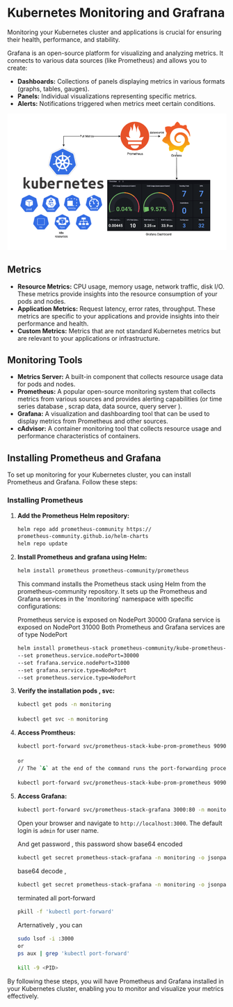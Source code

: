 # Kubernetes Monitoring and Grafrana 

Monitoring your Kubernetes cluster and applications is crucial for ensuring their health, performance, and stability. 

Grafana is an open-source platform for visualizing and analyzing metrics. It connects to various data sources (like Prometheus) and allows you to create:

* **Dashboards:** Collections of panels displaying metrics in various formats (graphs, tables, gauges).
* **Panels:** Individual visualizations representing specific metrics.
* **Alerts:** Notifications triggered when metrics meet certain conditions.

<kbd>![image](/img/prometheus%20_vs_grafrana.png)</kbd>


## Metrics

* **Resource Metrics:**  CPU usage, memory usage, network traffic, disk I/O. These metrics provide insights into the resource consumption of your pods and nodes.
* **Application Metrics:** Request latency, error rates, throughput. These metrics are specific to your applications and provide insights into their performance and health.
* **Custom Metrics:**  Metrics that are not standard Kubernetes metrics but are relevant to your applications or infrastructure.

## Monitoring Tools

* **Metrics Server:**  A built-in component that collects resource usage data for pods and nodes.
* **Prometheus:** A popular open-source monitoring system that collects metrics from various sources and provides alerting capabilities  (or time series database , scrap data, data source, query server ).
* **Grafana:**  A visualization and dashboarding tool that can be used to display metrics from Prometheus and other sources.
* **cAdvisor:**  A container monitoring tool that collects resource usage and performance characteristics of containers.

## Installing Prometheus and Grafana

To set up monitoring for your Kubernetes cluster, you can install Prometheus and Grafana. Follow these steps:

### Installing Prometheus

1. **Add the Prometheus Helm repository:**
    ```sh
    helm repo add prometheus-community https://
    prometheus-community.github.io/helm-charts
    helm repo update
    ```

2. **Install Prometheus and grafana using Helm:**
    ```sh
    helm install prometheus prometheus-community/prometheus
    ```
    This command installs the Prometheus stack using Helm from the prometheus-community repository. It sets up the Prometheus and Grafana services in the 'monitoring' namespace with specific configurations:

    Prometheus service is exposed on NodePort 30000
    Grafana service is exposed on NodePort 31000
    Both Prometheus and Grafana services are of type NodePort
    
    ```sh
    helm install prometheus-stack prometheus-community/kube-prometheus-stack --namespace monitoring 
    --set prometheus.service.nodePort=30000 
    --set frafana.service.nodePort=31000 
    --set grafana.service.type=NodePort 
    --set prometheus.service.type=NodePort 
    ```

3. **Verify the installation pods , svc:**
    ```sh
    kubectl get pods -n monitoring
    
    kubectl get svc -n monitoring
    ```
4. **Access Promtheus:**
    ```sh
    kubectl port-forward svc/prometheus-stack-kube-prom-prometheus 9090:9090 -n monitoring

    or 
    // The `&` at the end of the command runs the port-forwarding process in the background.

    kubectl port-forward svc/prometheus-stack-kube-prom-prometheus 9090:9090 -n monitoring &

    ```

4. **Access Grafana:**
    ```sh
    kubectl port-forward svc/prometheus-stack-grafana 3000:80 -n monitoring &
    ```

    Open your browser and navigate to `http://localhost:3000`. The default login is `admin` for user name.

    And get password , this password show base64 encoded 
    ```sh
    kubectl get secret prometheus-stack-grafana -n monitoring -o jsonpath="{.data.admin-password}"
    ```
    base64 decode , 
  
    ```sh 
    kubectl get secret prometheus-stack-grafana -n monitoring -o jsonpath="{.data.admin-password}" | base64 --decode
    ```

    terminated all port-forward 

    ```sh
    pkill -f 'kubectl port-forward'
    ```
    Arternatively , you can 
    ```sh 
    sudo lsof -i :3000
    or
    ps aux | grep 'kubectl port-forward'

    kill -9 <PID>
    ```
By following these steps, you will have Prometheus and Grafana installed in your Kubernetes cluster, enabling you to monitor and visualize your metrics effectively.
